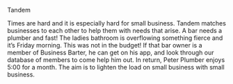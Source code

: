 Tandem

Times are hard and it is especially hard for small business. Tandem matches businesses to each other to help them with needs that arise. 
A bar needs a plumber and fast! The ladies bathroom is overflowing something fierce and it’s Friday morning. This was not in the budget! If that bar owner is a member of Business Barter, he can get on his app, and look through our database of members to come help him out. In return, Peter Plumber enjoys 5:00 for a month. The aim is to lighten the load on small business with small business. 
